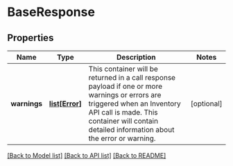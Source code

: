 # BaseResponse

## Properties
Name | Type | Description | Notes
------------ | ------------- | ------------- | -------------
**warnings** | [**list[Error]**](Error.md) | This container will be returned in a call response payload if one or more warnings or errors are triggered when an Inventory API call is made. This container will contain detailed information about the error or warning. | [optional] 

[[Back to Model list]](../README.md#documentation-for-models) [[Back to API list]](../README.md#documentation-for-api-endpoints) [[Back to README]](../README.md)

